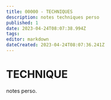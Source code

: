 ```yaml
---
title: 00000 - TECHNIQUES
description: notes techniques perso
published: 1
date: 2023-04-24T08:07:38.994Z
tags: 
editor: markdown
dateCreated: 2023-04-24T08:07:36.241Z
---
```


# TECHNIQUE
notes perso.